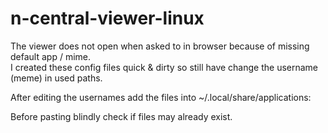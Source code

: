 # n-central-viewer-linux
The viewer does not open when asked to in browser because of missing default app / mime. <br />
I created these config files quick & dirty so still have change the username (meme) in used paths.<br />

After editing the usernames add the files into ~/.local/share/applications:<br />

Before pasting blindly check if files may already exist.

